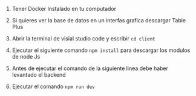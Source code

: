 
1. Tener Docker Instalado en tu computador

2. Si quieres ver la base de datos en un interfas grafica descargar Table Plus

3. Abrir la terminal de visial studio code y escribir ``` cd client ```

4. Ejecutar el siguiente comando `` npm install `` para descargar los modulos de node Js

5. Antes de ejecutar el comando de la siguiente linea debe haber levantado el backend

6. Ejecutar el comando `` npm run dev ``

